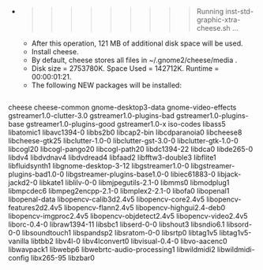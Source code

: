 * >>>>>>>>> Running inst-std-graphic-xtra-cheese.sh ...
  * After this operation, 121 MB of additional disk space will be used.
  * Install cheese.
  * By default, cheese stores all files in ~/.gnome2/cheese/media . 
  * Disk size = 2753780K. Space Used = 142712K. Runtime = 00:00:01:21.
  * The following NEW packages will be installed:
  ```bash
cheese cheese-common gnome-desktop3-data gnome-video-effects gstreamer1.0-clutter-3.0
gstreamer1.0-plugins-bad gstreamer1.0-plugins-base gstreamer1.0-plugins-good gstreamer1.0-x iso-codes
libass5 libatomic1 libavc1394-0 libbs2b0 libcap2-bin
libcdparanoia0 libcheese8 libcheese-gtk25 libclutter-1.0-0 libclutter-gst-3.0-0
libclutter-gtk-1.0-0 libcogl20 libcogl-pango20 libcogl-path20 libdc1394-22
libdca0 libde265-0 libdv4 libdvdnav4 libdvdread4
libfaad2 libfftw3-double3 libflite1 libfluidsynth1 libgnome-desktop-3-12
libgstreamer1.0-0 libgstreamer-plugins-bad1.0-0 libgstreamer-plugins-base1.0-0 libiec61883-0 libjack-jackd2-0
libkate1 liblilv-0-0 libmjpegutils-2.1-0 libmms0 libmodplug1
libmpcdec6 libmpeg2encpp-2.1-0 libmplex2-2.1-0 libofa0 libopenal1
libopenal-data libopencv-calib3d2.4v5 libopencv-core2.4v5 libopencv-features2d2.4v5 libopencv-flann2.4v5
libopencv-highgui2.4-deb0 libopencv-imgproc2.4v5 libopencv-objdetect2.4v5 libopencv-video2.4v5 liborc-0.4-0
libraw1394-11 libsbc1 libserd-0-0 libshout3 libsndio6.1
libsord-0-0 libsoundtouch1 libspandsp2 libsratom-0-0 libsrtp0
libtag1v5 libtag1v5-vanilla libtbb2 libv4l-0 libv4lconvert0
libvisual-0.4-0 libvo-aacenc0 libwavpack1 libwebp6 libwebrtc-audio-processing1
libwildmidi2 libwildmidi-config libx265-95 libzbar0
  ```

